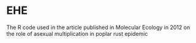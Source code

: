 # EHE
The R code used in the article published in Molecular Ecology in 2012 on the role of asexual multiplication in poplar rust epidemic
